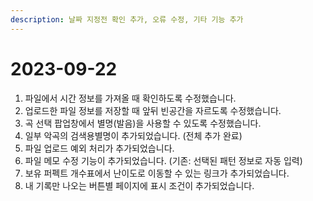 ```yaml
---
description: 날짜 지정전 확인 추가, 오류 수정, 기타 기능 추가
---
```


# 2023-09-22

1. 파일에서 시간 정보를 가져올 때 확인하도록 수정했습니다.
2. 업로드한 파일 정보를 저장할 때 앞뒤 빈공간을 자르도록 수정했습니다.
3. 곡 선택 팝업창에서 별명(발음)을 사용할 수 있도록 수정했습니다.
4. 일부 악곡의 검색용별명이 추가되었습니다. (전체 추가 완료)
5. 파일 업로드 예외 처리가 추가되었습니다.
6. 파일 메모 수정 기능이 추가되었습니다. (기존: 선택된 패턴 정보로 자동 입력)
7. 보유 퍼펙트 개수표에서 난이도로 이동할 수 있는 링크가 추가되었습니다.
8. 내 기록만 나오는 버튼별 페이지에 표시 조건이 추가되었습니다.
